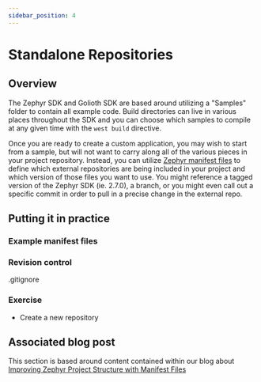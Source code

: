 ```yaml
---
sidebar_position: 4
---
```


# Standalone Repositories

## Overview

The Zephyr SDK and Golioth SDK are based around utilizing a "Samples" folder to contain all example code. Build directories can live in various places throughout the SDK and you can choose which samples to compile at any given time with the `west build` directive. 

Once you are ready to create a custom application, you may wish to start from a sample, but will not want to carry along all of the various pieces in your project repository. Instead, you can utilize [Zephyr manifest files](https://docs.zephyrproject.org/3.0.0/guides/west/manifest.html) to define which external repositories are being included in your project and which version of those files you want to use. You might reference a tagged version of the Zephyr SDK (ie. 2.7.0), a branch, or you might even call out a specific commit in order to pull in a precise change in the external repo. 

## Putting it in practice

### Example manifest files

### Revision control

.gitignore

### Exercise

* Create a new repository

## Associated blog post

This section is based around content contained within our blog about [Improving Zephyr Project Structure with Manifest Files](https://blog.golioth.io/improving-zephyr-project-structure-with-manifest-files/)